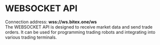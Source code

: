 # WEBSOCKET API

<aside class="success">Connection address: <b>wss://ws.bitex.one/ws</b></aside>
The WEBSOCKET API is designed to receive market data and send trade orders. It can be used for programming trading robots and integrating into various trading terminals.